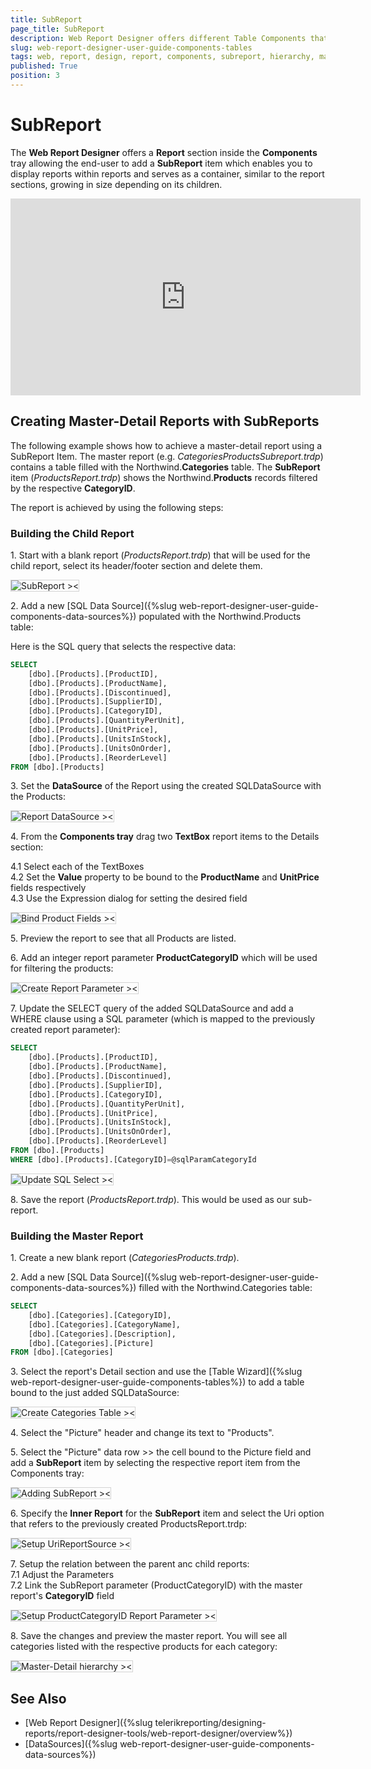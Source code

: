 ```yaml
---
title: SubReport
page_title: SubReport
description: Web Report Designer offers different Table Components that can be used to visualize the data records in the reports.
slug: web-report-designer-user-guide-components-tables
tags: web, report, design, report, components, subreport, hierarchy, master, detail
published: True
position: 3
---
```


<style>
img[alt$="><"] {
  border: 1px solid lightgrey;
}

</style>

# SubReport

The **Web Report Designer** offers a **Report** section inside the **Components** tray allowing the end-user to add a **SubReport** item which enables you to display reports within reports and serves as a container, similar to the report sections, growing in size depending on its children.

<iframe width="560" height="315" src="https://www.youtube.com/embed/TDRZETEWtSk?si=Lgm3HkxytrWh0zTB" title="YouTube video player" frameborder="0" allow="accelerometer; autoplay; clipboard-write; encrypted-media; gyroscope; picture-in-picture; web-share" referrerpolicy="strict-origin-when-cross-origin" allowfullscreen></iframe>

## Creating Master-Detail Reports with SubReports

The following example shows how to achieve a master-detail report using a SubReport Item. The master report (e.g. *CategoriesProductsSubreport.trdp*) contains a table filled with the Northwind.**Categories** table. The **SubReport** item (*ProductsReport.trdp*) shows the Northwind.**Products** records filtered by the respective **CategoryID**.

The report is achieved by using the following steps:

### Building the Child Report

1\. Start with a blank report (*ProductsReport.trdp*) that will be used for the child report, select its header/footer section and delete them.

![SubReport ><](images/wrd-components-subreport-new-report.png)   

2\. Add a new [SQL Data Source]({%slug web-report-designer-user-guide-components-data-sources%}) populated with the Northwind.Products table:

Here is the SQL query that selects the respective data:

```SQL
SELECT
	[dbo].[Products].[ProductID], 
	[dbo].[Products].[ProductName], 
	[dbo].[Products].[Discontinued], 
	[dbo].[Products].[SupplierID], 
	[dbo].[Products].[CategoryID], 
	[dbo].[Products].[QuantityPerUnit], 
	[dbo].[Products].[UnitPrice], 
	[dbo].[Products].[UnitsInStock], 
	[dbo].[Products].[UnitsOnOrder], 
	[dbo].[Products].[ReorderLevel]
FROM [dbo].[Products]
```

3\. Set the **DataSource** of the Report using the created SQLDataSource with the Products:

![Report DataSource ><](images/wrd-components-subreport-report-data-source.png)    

4\. From the **Components tray** drag two **TextBox** report items to the Details section:

4\.1 Select each of the TextBoxes </br>
4\.2 Set the **Value** property to be bound to the **ProductName** and **UnitPrice** fields respectively</br>
4\.3 Use the Expression dialog for setting the desired field</br>

![Bind Product Fields ><](images/wrd-components-subreport-bind-product-fields.png)     

5\. Preview the report to see that all Products are listed.

6\. Add an integer report parameter **ProductCategoryID** which will be used for filtering the products:

![Create Report Parameter ><](images/wrd-components-subreport-create-report-parameter.png)   

7\. Update the SELECT query of the added SQLDataSource and add a WHERE clause using a SQL parameter (which is mapped to the previously created report parameter):

```SQL 
SELECT
	[dbo].[Products].[ProductID], 
	[dbo].[Products].[ProductName], 
	[dbo].[Products].[Discontinued], 
	[dbo].[Products].[SupplierID], 
	[dbo].[Products].[CategoryID], 
	[dbo].[Products].[QuantityPerUnit], 
	[dbo].[Products].[UnitPrice], 
	[dbo].[Products].[UnitsInStock], 
	[dbo].[Products].[UnitsOnOrder], 
	[dbo].[Products].[ReorderLevel]
FROM [dbo].[Products]
WHERE [dbo].[Products].[CategoryID]=@sqlParamCategoryId
```

![Update SQL Select ><](images/wrd-components-subreport-update-sql-select.png)    

8\. Save the report (*ProductsReport.trdp*). This would be used as our sub-report.

### Building the Master Report

1\. Create a new blank report (*CategoriesProducts.trdp*).

2\. Add a new [SQL Data Source]({%slug web-report-designer-user-guide-components-data-sources%}) filled with the Northwind.Categories table:

```SQL
SELECT
	[dbo].[Categories].[CategoryID], 
	[dbo].[Categories].[CategoryName], 
	[dbo].[Categories].[Description], 
	[dbo].[Categories].[Picture]
FROM [dbo].[Categories]
```

3\. Select the report's Detail section and use the [Table Wizard]({%slug web-report-designer-user-guide-components-tables%}) to add a table bound to the just added SQLDataSource:

![Create Categories Table ><](images/wrd-components-subreport-create-categories-table.png)   

4\. Select the "Picture" header and change its text to "Products".

5\. Select the "Picture" data row >> the cell bound to the Picture field and add a **SubReport** item by selecting the respective report item from the Components tray:

![Adding SubReport ><](images/wrd-components-subreport-adding-subreport.png)   

6\. Specify the **Inner Report** for the **SubReport** item and select the Uri option that refers to the previously created ProductsReport.trdp:

![Setup UriReportSource ><](images/wrd-components-subreport-urireportsource.png)   

7\. Setup the relation between the parent anc child reports:</br>
7\.1 Adjust the Parameters</br>
7\.2 Link the SubReport parameter (ProductCategoryID) with the master report's **CategoryID** field</br>

![Setup ProductCategoryID Report Parameter ><](images/wrd-components-subreport-setup-productcategoryid-report-parameter.png)   

8\. Save the changes and preview the master report. You will see all categories listed with the respective products for each category: 

![Master-Detail hierarchy ><](images/wrd-components-subreport-master-detail-hierarchy.png)    

## See Also

* [Web Report Designer]({%slug telerikreporting/designing-reports/report-designer-tools/web-report-designer/overview%}) 
* [DataSources]({%slug web-report-designer-user-guide-components-data-sources%}) 


